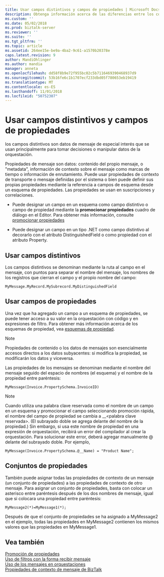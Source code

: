 ```yaml
---
title: Usar campos distintivos y campos de propiedades | Microsoft Docs
description: Obtenga información acerca de las diferencias entre los conjuntos de propiedades, campos distintivos y campos de propiedades. Los campos distintivos utilizan la ruta de acceso en el campo de mensaje, los campos de propiedades que se usa el nombre del mensaje y el espacio de nombres de esquema y conjuntos de propiedades asignación las propiedades de contexto de un mensaje (un conjunto de propiedades) a las propiedades de contexto de otro mensaje de BizTalk Server
ms.custom: ''
ms.date: 05/02/2018
ms.prod: biztalk-server
ms.reviewer: ''
ms.suite: ''
ms.tgt_pltfrm: ''
ms.topic: article
ms.assetid: 264ee15e-be9a-4ba2-9c61-a1570b20378e
caps.latest.revision: 9
author: MandiOhlinger
ms.author: mandia
manager: anneta
ms.openlocfilehash: dd58f8b9e72f955bc02c5b7116469390468937d9
ms.sourcegitcommit: 53b16fe6c1b1707ecf233dbd05f780653eb19419
ms.translationtype: MT
ms.contentlocale: es-ES
ms.lasthandoff: 11/01/2018
ms.locfileid: "50752307"
---
```

# <a name="using-distinguished-fields-and-property-fields"></a>Usar campos distintivos y campos de propiedades
los campos distintivos son datos de mensaje de especial interés que se usan principalmente para tomar decisiones o manipular datos de la orquestación.  
  
 Propiedades de mensaje son datos: contenido del propio mensaje, o "metadata", información de contexto sobre el mensaje como marcas de tiempo o información de enrutamiento. Puede usar propiedades de contexto de transporte o mensaje definidas por el sistema o bien puede definir sus propias propiedades mediante la referencia a campos de esquema desde un esquema de propiedades. Las propiedades se usan en suscripciones y correlaciones.  
  
-   Puede designar un campo en un esquema como campo distintivo o campo de propiedad mediante la **promocionar propiedades** cuadro de diálogo en el Editor. Para obtener más información, consulte [promocionar propiedades](../core/promoting-properties.md)  
  
-   Puede designar un campo en un tipo .NET como campo distintivo al decorarlo con el atributo DistinguishedField o como propiedad con el atributo Property.  
  
## <a name="using-distinguished-fields"></a>Usar campos distintivos  
 Los campos distintivos se denominan mediante la ruta al campo en el mensaje, con puntos para separar el nombre del mensaje, los nombres de los registros que cierran el campo y el propio nombre del campo:  
  
```  
MyMessage.MyRecord.MySubrecord.MyDistinguishedField  
```  
  
## <a name="using-property-fields"></a>Usar campos de propiedades  
 Una vez que ha agregado un campo a un esquema de propiedades, se puede tener acceso a su valor en la orquestación con código y en expresiones de filtro. Para obtener más información acerca de los esquemas de propiedad, vea [esquemas de propiedad](../core/property-schemas.md).  
  
> [!NOTE]
>  Propiedades de contenido o los datos de mensajes son esencialmente accesos directos a los datos subyacentes: si modifica la propiedad, se modificarán los datos y viceversa.  
  
 Las propiedades de los mensajes se denominan mediante el nombre del mensaje seguido del espacio de nombres (el esquema) y el nombre de la propiedad entre paréntesis:  
  
```  
MyMessage(Invoice.PropertySchema.InvoiceID)  
```  
  
> [!NOTE]
>  Cuando utiliza una palabra clave reservada como el nombre de un campo en un esquema y promocionar el campo seleccionando promoción rápida, el nombre del campo de propiedad se cambia a __\<palabra clave reservada\>. (El subrayado doble se agrega delante del nombre de la propiedad.) Sin embargo, si usa este nombre de propiedad en una expresión de orquestación, recibirá un error del compilador al crear la orquestación.  Para solucionar este error, deberá agregar manualmente \@ delante del subrayado doble. Por ejemplo,  
>   
>  `MyMessage(Invoice.PropertySchema.@__Name) = "Product Name";`  
  
## <a name="property-sets"></a>Conjuntos de propiedades  
 También puede asignar todas las propiedades de contexto de un mensaje (un conjunto de propiedades) a las propiedades de contexto de otro mensaje. Para asignar un conjunto de propiedades, basta con colocar un asterisco entre paréntesis después de los dos nombres de mensaje, igual que si colocara una propiedad entre paréntesis:  
  
```  
MyMessage2(*)=MyMessage1(*);  
```  
  
 Después de que el conjunto de propiedades se ha asignado a MyMessage2 en el ejemplo, todas las propiedades en MyMessage2 contienen los mismos valores que las propiedades en MyMessage1.  
  
## <a name="see-also"></a>Vea también  
 [Promoción de propiedades](../core/promoting-properties.md)   
 [Uso de filtros con la forma recibir mensaje](../core/using-filters-with-the-receive-message-shape.md)   
 [Uso de los mensajes en orquestaciones](../core/using-messages-in-orchestrations.md)   
 [Propiedades de contexto de mensaje de BizTalk](../core/about-biztalk-message-context-properties.md)

